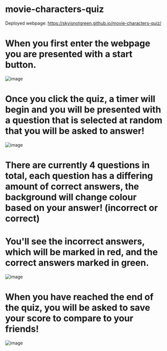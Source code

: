 # movie-characters-quiz

Deployed webpage: https://skyisnotgreen.github.io/movie-characters-quiz/

# When you first enter the webpage you are presented with a start button.
![image](https://user-images.githubusercontent.com/60657981/166315862-422dca2e-1a11-4ce7-9238-fdd372262945.png)

# Once you click the quiz, a timer will begin and you will be presented with a question that is selected at random that you will be asked to answer!
![image](https://user-images.githubusercontent.com/60657981/166316101-71147401-1161-46a8-b274-9caeb2a354d7.png)

# There are currently 4 questions in total, each question has a differing amount of correct answers, the background will change colour based on your answer! (incorrect or correct)
# You'll see the incorrect answers, which will be marked in red, and the correct answers marked in green.
![image](https://user-images.githubusercontent.com/60657981/166316515-c418a246-fe15-49a2-af4d-f2b152722bf8.png)

# When you have reached the end of the quiz, you will be asked to save your score to compare to your friends!
![image](https://user-images.githubusercontent.com/60657981/166319318-41cc626d-b92c-4385-8896-627204a39a67.png)
